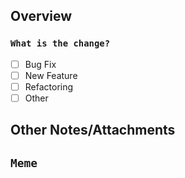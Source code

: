 ## Overview
### `What is the change?`

- [ ] Bug Fix 
- [ ] New Feature
- [ ] Refactoring
- [ ] Other

## Other Notes/Attachments

## `Meme`
